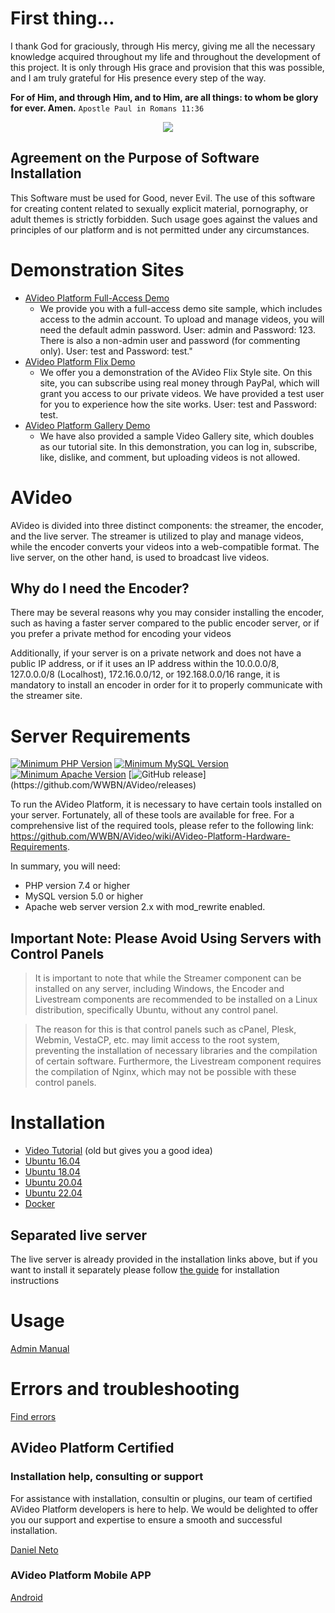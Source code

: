 # First thing...

I thank God for graciously, through His mercy, giving me all the necessary knowledge acquired throughout my life and throughout the development of this project. It is only through His grace and provision that this was possible, and I am truly grateful for His presence every step of the way.

**For of Him, and through Him, and to Him, are all things: to whom be glory for ever. Amen.**
`Apostle Paul in Romans 11:36`

<center>
    <img src="https://avideo.tube/website/assets/151/images/avideo_platform.png"/>
</center>

## Agreement on the Purpose of Software Installation

This Software must be used for Good, never Evil. The use of this software for creating content related to sexually explicit material, pornography, or adult themes is strictly forbidden. Such usage goes against the values and principles of our platform and is not permitted under any circumstances.

# Demonstration Sites

* <a href="http://demo.avideo.com/" target="_blank">AVideo Platform Full-Access Demo</a>
  - We provide you with a full-access demo site sample, which includes access to the admin account. To upload and manage videos, you will need the default admin password. User: admin and Password: 123. There is also a non-admin user and password (for commenting only). User: test and Password: test."
* <a href="https://flix.avideo.com/" target="_blank">AVideo Platform Flix Demo</a>
  - We offer you a demonstration of the AVideo Flix Style site. On this site, you can subscribe using real money through PayPal, which will grant you access to our private videos. We have provided a test user for you to experience how the site works. User: test and Password: test.
* <a href="https://tutorials.avideo.com/" target="_blank">AVideo Platform Gallery Demo</a>
  - We have also provided a sample Video Gallery site, which doubles as our tutorial site. In this demonstration, you can log in, subscribe, like, dislike, and comment, but uploading videos is not allowed.

# AVideo

AVideo is divided into three distinct components: the streamer, the encoder, and the live server. The streamer is utilized to play and manage videos, while the encoder converts your videos into a web-compatible format. The live server, on the other hand, is used to broadcast live videos.

## Why do I need the Encoder?

There may be several reasons why you may consider installing the encoder, such as having a faster server compared to the public encoder server, or if you prefer a private method for encoding your videos

Additionally, if your server is on a private network and does not have a public IP address, or if it uses an IP address within the 10.0.0.0/8, 127.0.0.0/8 (Localhost), 172.16.0.0/12, or 192.168.0.0/16 range, it is mandatory to install an encoder in order for it to properly communicate with the streamer site.

# Server Requirements

[![Minimum PHP Version](https://img.shields.io/badge/PHP-7.4%2B-blue)](https://php.net/)
[![Minimum MySQL Version](https://img.shields.io/badge/MySQL-5.0%2B-blue)](https://www.mysql.com/)
[![Minimum Apache Version](https://img.shields.io/badge/Apache-2.x%20%28mod__rewrite%29-blue)](https://httpd.apache.org/)
[![GitHub release]([https://img.shields.io/github/v/release/WWBN/AVideo](https://img.shields.io/github/v/release/WWBN/AVideo?include_prereleases&label=AVideo&style=flat-square))](https://github.com/WWBN/AVideo/releases)

To run the AVideo Platform, it is necessary to have certain tools installed on your server. Fortunately, all of these tools are available for free. For a comprehensive list of the required tools, please refer to the following link: https://github.com/WWBN/AVideo/wiki/AVideo-Platform-Hardware-Requirements.

In summary, you will need:

- PHP version 7.4 or higher
- MySQL version 5.0 or higher
- Apache web server version 2.x with mod_rewrite enabled.

## Important Note: Please Avoid Using Servers with Control Panels

> It is important to note that while the Streamer component can be installed on any server, including Windows, the Encoder and Livestream components are recommended to be installed on a Linux distribution, specifically Ubuntu, without any control panel.

> The reason for this is that control panels such as cPanel, Plesk, Webmin, VestaCP, etc. may limit access to the root system, preventing the installation of necessary libraries and the compilation of certain software. Furthermore, the Livestream component requires the compilation of Nginx, which may not be possible with these control panels.

# Installation

- [Video Tutorial](https://tutorials.avideo.com/video/streamer-and-encoder) (old but gives you a good idea)
- [Ubuntu 16.04](https://github.com/WWBN/AVideo/wiki/How-to-install-LAMP,-FFMPEG-and-Git-on-a-fresh-Ubuntu-16.x-For-AVideo-Platform-version-4.x-or-newer)
- [Ubuntu 18.04](https://github.com/WWBN/AVideo/wiki/How-to-install-LAMP,-FFMPEG-and-Git-on-a-fresh-Ubuntu-18.x-for-AVideo-Platform-version-4.x-or-newer)
- [Ubuntu 20.04](https://github.com/WWBN/AVideo/wiki/How-to-install-LAMP,-FFMPEG-and-Git-on-a-fresh-Ubuntu-20.x-for-AVideo-Platform-version-11.x-or-newer)
- [Ubuntu 22.04](https://github.com/WWBN/AVideo/wiki/How-to-install-LAMP,-FFMPEG-and-Git-on-a-fresh-Ubuntu-22.x-for-AVideo-Platform-version-11.x-or-newer)
- [Docker](https://github.com/WWBN/AVideo/wiki/Running-AVideo-with-Docker)

## Separated live server

The live server is already provided in the installation links above, but if you want to install it separately please follow [the guide](https://github.com/WWBN/AVideo/wiki/Set-up-my-own-Stream-Server) for installation instructions

# Usage

[Admin Manual](https://github.com/WWBN/AVideo/wiki/Admin-manual)

# Errors and troubleshooting

[Find errors](https://github.com/WWBN/AVideo/wiki/How-to-find-errors-on-AVideo-Platform)

## AVideo Platform Certified

### Installation help, consulting or support 

For assistance with installation, consultin or plugins, our team of certified AVideo Platform developers is here to help. We would be delighted to offer you our support and expertise to ensure a smooth and successful installation.

<a href="https://youphp.tube/marketplace/">Daniel Neto</a>

### AVideo Platform Mobile APP

<a href="https://play.google.com/store/apps/details?id=platform.avideo.com">Android</a>


